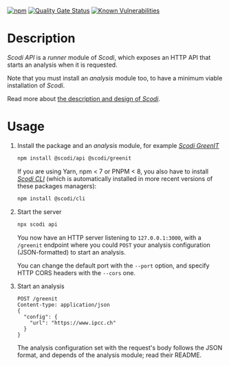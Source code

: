 [![npm](https://img.shields.io/npm/v/%40fabernovel%2Fheart-api
 "Scodi API on npmjs.com")](https://www.npmjs.com/package/@fabernovel/heart-api)
[![Quality Gate Status](https://sonarcloud.io/api/project_badges/measure?project=scodi-api&metric=alert_status)](https://sonarcloud.io/summary/new_code?id=scodi-api)
[![Known Vulnerabilities](https://snyk.io/test/github/bgatellier/scodi/badge.svg?targetFile=packages/api/package.json)](https://snyk.io/test/github/bgatellier/scodi?targetFile=packages/api/package.json "View known vulnerabilities")

# Description

_Scodi API_ is a _runner_ module of _Scodi_, which exposes an HTTP API that starts an analysis when it is requested.

Note that you must install an _analysis_ module too, to have a minimum viable installation of _Scodi_.

Read more about [the description and design of _Scodi_](https://github.com/bgatellier/scodi#readme).

# Usage

1. Install the package and an _analysis_ module, for example _[Scodi GreenIT](https://www.npmjs.com/package/@scodi/greenit)_

    ```bash
    npm install @scodi/api @scodi/greenit
    ```

    If you are using Yarn, npm < 7 or PNPM < 8, you also have to install _[Scodi CLI](https://www.npmjs.com/package/@scodi/cli)_ (which is automatically installed in more recent versions of these packages managers):

    ```bash
    npm install @scodi/cli
    ```

2. Start the server

    ```bash
    npx scodi api
    ```

    You now have an HTTP server listening to `127.0.0.1:3000`, with a `/greenit` endpoint where you could `POST` your analysis configuration (JSON-formatted) to start an analysis.

    You can change the default port with the `--port` option, and specify HTTP CORS headers with the `--cors` one.

3. Start an analysis

    ```http
    POST /greenit
    Content-type: application/json
    {
      "config": {
        "url": "https://www.ipcc.ch"
      }
    }
    ```

    The analysis configuration set with the request's body follows the JSON format, and depends of the analysis module; read their README.